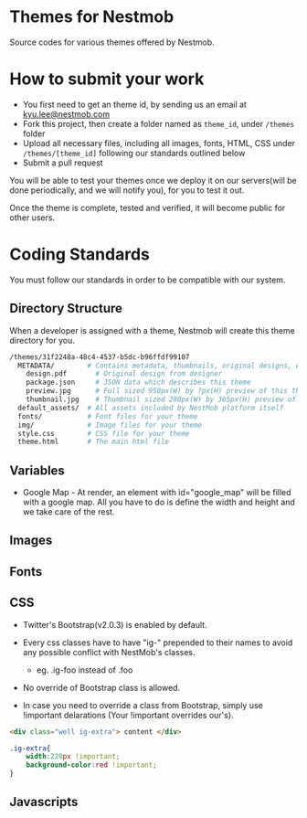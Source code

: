 Themes for Nestmob
==============

Source codes for various themes offered by Nestmob.


# How to submit your work

* You first need to get an theme id, by sending us an email at kyu.lee@nestmob.com
* Fork this project, then create a folder named as `theme_id`, under `/themes` folder
* Upload all necessary files, including all images, fonts, HTML, CSS under `/themes/[theme_id]` following our standards outlined below
* Submit a pull request

You will be able to test your themes once we deploy it on our servers(will be done periodically, and we will notify you), for you to test it out.


Once the theme is complete, tested and verified, it will become public for other users.


# Coding Standards

You must follow our standards in order to be compatible with our system.

## Directory Structure

When a developer is assigned with a theme, Nestmob will create this theme directory for you.

```bash
/themes/31f2248a-48c4-4537-b5dc-b96ffdf99107
  METADATA/        # Contains metadata, thumbnails, original designs, etc
    design.pdf       # Original design from designer
    package.json     # JSON data which describes this theme
    preview.jpg      # Full sized 950px(W) by ?px(H) preview of this theme
    thumbnail.jpg    # Thumbnail sized 280px(W) by 365px(H) preview of this theme
  default_assets/  # All assets included by NestMob platform itself
  fonts/           # Font files for your theme
  img/             # Image files for your theme
  style.css        # CSS file for your theme
  theme.html       # The main html file
```


## Variables

* Google Map - At render, an element with id="google_map" will be filled with a google map. All you have to do is define the width and height and we take care of the rest.

## Images

## Fonts

## CSS

* Twitter's Bootstrap(v2.0.3) is enabled by default.

* Every css classes have to have "ig-" prepended to their names to avoid any possible conflict with NestMob's classes. 
	* eg. .ig-foo instead of .foo

* No override of Bootstrap class is allowed.

* In case you need to override a class from Bootstrap, simply use !important delarations (Your !important overrides our's).
```html
<div class="well ig-extra"> content </div>
```
```css
.ig-extra{
	width:220px !important;
	background-color:red !important;
}
```


## Javascripts

